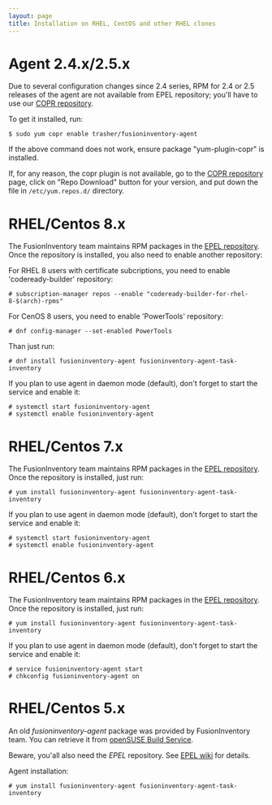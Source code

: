 ```yaml
---
layout: page
title: Installation on RHEL, CentOS and other RHEL clones
---
```


# Agent 2.4.x/2.5.x

Due to several configuration changes since 2.4 series, RPM for 2.4 or 2.5 releases of the agent are not available from EPEL repository; you'll have to use our [COPR repository](https://copr.fedorainfracloud.org/coprs/trasher/fusioninventory-agent).

To get it installed, run:

    $ sudo yum copr enable trasher/fusioninventory-agent

If the above command does not work, ensure package "yum-plugin-copr" is installed.

If, for any reason, the copr plugin is not available, go to the [COPR repository](https://copr.fedorainfracloud.org/coprs/trasher/fusioninventory-agent) page, click on "Repo Download" button for your version, and put down the file in `/etc/yum.repos.d/` directory.

# RHEL/Centos 8.x

The FusionInventory team maintains RPM packages in the [EPEL repository](https://fedoraproject.org/wiki/EPEL).
Once the repository is installed, you also need to enable another repository:

For RHEL 8 users with certificate subcriptions, you need to enable 'codeready-builder' repository:

    # subscription-manager repos --enable "codeready-builder-for-rhel-8-$(arch)-rpms"

For CenOS 8 users, you need to enable 'PowerTools' repository:

    # dnf config-manager --set-enabled PowerTools

Than just run:

    # dnf install fusioninventory-agent fusioninventory-agent-task-inventory

If you plan to use agent in daemon mode (default), don't forget to start the service and enable it:

    # systemctl start fusioninventory-agent
    # systemctl enable fusioninventory-agent

# RHEL/Centos 7.x

The FusionInventory team maintains RPM packages in the [EPEL repository](https://fedoraproject.org/wiki/EPEL).
Once the repository is installed, just run:

    # yum install fusioninventory-agent fusioninventory-agent-task-inventory

If you plan to use agent in daemon mode (default), don't forget to start the service and enable it:

    # systemctl start fusioninventory-agent
    # systemctl enable fusioninventory-agent

# RHEL/Centos 6.x

The FusionInventory team maintains RPM packages in the [EPEL repository](https://fedoraproject.org/wiki/EPEL).
Once the repository is installed, just run:

    # yum install fusioninventory-agent fusioninventory-agent-task-inventory

If you plan to use agent in daemon mode (default), don't forget to start the service and enable it:

    # service fusioninventory-agent start
    # chkconfig fusioninventory-agent on

# RHEL/Centos 5.x

An old *fusioninventory-agent* package was provided by FusionInventory
team. You can retrieve it from [openSUSE Build
Service](https://build.opensuse.org/project/show?project=home%3Aguillomovitch).

Beware, you'all also need the *EPEL* repository. See [EPEL wiki](https://fedoraproject.org/wiki/EPEL) for details.

Agent installation:

    # yum install fusioninventory-agent fusioninventory-agent-task-inventory
